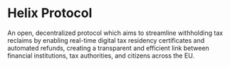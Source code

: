 # Helix Protocol

An open, decentralized protocol which aims to streamline withholding tax reclaims by enabling real-time digital tax residency certificates and automated refunds, creating a transparent and efficient link between financial institutions, tax authorities, and citizens across the EU.
